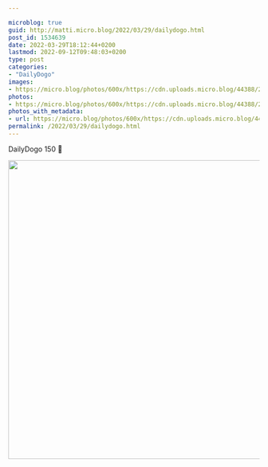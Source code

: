 ```yaml
---

microblog: true
guid: http://matti.micro.blog/2022/03/29/dailydogo.html
post_id: 1534639
date: 2022-03-29T18:12:44+0200
lastmod: 2022-09-12T09:48:03+0200
type: post
categories:
- "DailyDogo"
images:
- https://micro.blog/photos/600x/https://cdn.uploads.micro.blog/44388/2022/12717f1d27.jpg
photos:
- https://micro.blog/photos/600x/https://cdn.uploads.micro.blog/44388/2022/12717f1d27.jpg
photos_with_metadata:
- url: https://micro.blog/photos/600x/https://cdn.uploads.micro.blog/44388/2022/12717f1d27.jpg
permalink: /2022/03/29/dailydogo.html
---
```

DailyDogo 150 🐶

<img src="https://micro.blog/photos/600x/https://blog.martin-haehnel.de/uploads/2022/12717f1d27.jpg" width="600" height="600" alt="" />
